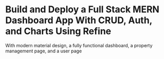 # Build and Deploy a Full Stack MERN Dashboard App With CRUD, Auth, and Charts Using Refine

With modern material design, a fully functional dashboard, a property management page, and a user page 

